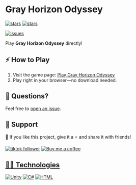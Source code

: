 # Gray Horizon Odyssey

[![stars](https://gray-horizon-odyssey.demolab.com/github/stars/CompSciReels/gray-horizon-odyssey?logo=star&logoColor=black)](https://github.com/CompSciReels/gray-horizon-odyssey/stargazers "stars")
[![stars](https://custom-icon-badges.demolab.com/github/stars/DenverCoder1/custom-icon-badges?logo=star&logoColor=black)](https://github.com/DenverCoder1/custom-icon-badges/stargazers "stars")

[![issues](https://gray-horizon-odyssey.demolab.com/github/issues-raw/CompSciReels/gray-horizon-odyssey?logo=issue)](https://github.com/CompSciReels/gray-horizon-odyssey/issues "issues")

Play **Gray Horizon Odyssey** directly!

## ⚡ How to Play

1. Visit the game page: [Play Gray Horizon Odyssey](https://compscireels.itch.io/)
2. Play right in your browser—no download needed.

## 💬 Questions?

Feel free to [open an issue](http://github.com/CompSciReels/gray-horizon-odyssey/issues/new/choose).

## 🤩 Support 

💙 If you like this project, give it a ⭐ and share it with friends!

<p align="left">
  <a href="https://www.tiktok.com/@comp.sci.reels?lang=en">
    <img alt="tiktok follower" title="Follow my TikTok channel" src="https://custom-icon-badges.demolab.com/badge/TIKTOK-9B4E97?style=for-the-badge&logo=tiktok&logoColor=white&labelColor=7A3E85"/></a>
  <a href="https://www.tiktok.com/@comp.sci.reels?lang=en">
     <!-- blank split -->
  <a href="https://buymeacoffee.com/comp.sci.reels">
   <img alt="Buy me a coffee" title="Buy me a coffee" src="https://custom-icon-badges.demolab.com/badge/-Buy_me_a_coffee-FF5E5B?style=for-the-badge&logo=kofi&logoColor=white"/>
</p>

## 👨‍💻 Technologies 

[![Unity](https://custom-icon-badges.demolab.com/badge/-Unity-000000?style=for-the-badge&logo=unity&logoColor=white)](https://unity.com/)
[![C#](https://custom-icon-badges.demolab.com/badge/-CSHARP-47A248?style=for-the-badge&logo=CSHARP&logoColor=white)](https://learn.microsoft.com/en-us/dotnet/csharp/)
[![HTML](https://custom-icon-badges.demolab.com/badge/-HTML-218AAB?style=for-the-badge&logo=html&logoColor=white)](https://html.spec.whatwg.org/)
